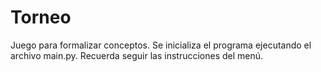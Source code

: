 # Torneo
Juego para formalizar conceptos. Se inicializa el programa ejecutando el archivo main.py. Recuerda seguir las instrucciones del menú.
